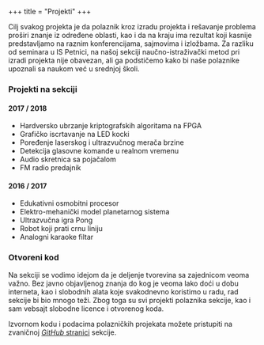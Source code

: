 +++
title = "Projekti"
+++

Cilj svakog projekta je da polaznik kroz izradu projekta i rešavanje problema proširi znanje iz određene oblasti, kao i da na kraju ima rezultat koji kasnije predstavljamo na raznim konferencijama, sajmovima i izložbama. Za razliku od seminara u IS Petnici, na našoj sekciji naučno-istraživački metod pri izradi projekta nije obavezan, ali ga podstičemo kako bi naše polaznike upoznali sa naukom već u srednjoj školi.

### Projekti na sekciji

#### 2017 / 2018

- Hardversko ubrzanje kriptografskih algoritama na FPGA
- Grafičko iscrtavanje na LED kocki
- Poređenje laserskog i ultrazvučnog merača brzine
- Detekcija glasovne komande u realnom vremenu
- Audio skretnica sa pojačalom
- FM radio predajnik

#### 2016 / 2017

- Edukativni osmobitni procesor
- Elektro-mehanički model planetarnog sistema
- Ultrazvučna igra Pong
- Robot koji prati crnu liniju
- Analogni karaoke filtar

### Otvoreni kod

Na sekciji se vodimo idejom da je deljenje tvorevina sa zajednicom veoma važno. Bez javno objavljenog znanja do kog je veoma lako doći u dobu interneta, kao i slobodnih alata koje svakodnevno koristimo u radu, rad sekcije bi bio mnogo teži. Zbog toga su svi projekti polaznika sekcije, kao i sam vebsajt slobodne licence i otvorenog koda.

Izvornom kodu i podacima polazničkih projekata možete pristupiti na zvaničnoj [*GitHub* stranici](https://github.com/pfens) sekcije.